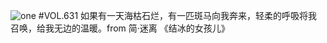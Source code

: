 ![one](http://image.wufazhuce.com/Fs18dtlOzMyQoNDk1eizkNM1T7wD)
#VOL.631
如果有一天海枯石烂，有一匹斑马向我奔来，轻柔的呼吸将我召唤，给我无边的温暖。from 简·迷离 《结冰的女孩儿》